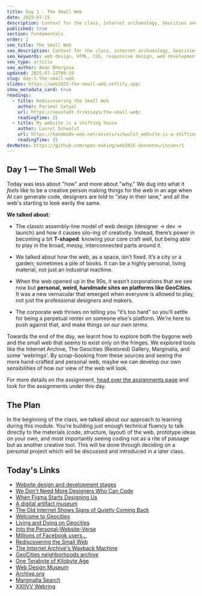 ```yaml
---
title: Day 1 - The Small Web
date: 2025-07-15
description: Context for the class, internet archaeology, Geocities and nostalgia
published: true
section: Fundamentals
order: 2
seo_title: The Small Web
seo_description: Context for the class, internet archaeology, Geocities and nostalgia
seo_keywords: web design, HTML, CSS, responsive design, web development course, portfolio website
seo_type: article
seo_author: Aman Bhargava
updated: 2025-07-22T09:19
slug: day-1-the-small-web
slides: https://web2025-the-small-web.netlify.app/
show_metadata_card: true
readings:
  - title: Rediscovering the Small Web
    author: Parimal Satyal
    url: https://neustadt.fr/essays/the-small-web/
    readingTime: 25
  - title: My website is a shifting house
    author: Laurel Schwulst
    url: https://handmade-web.net/assets/schwulst_website-is-a-shifting-house.pdf
    readingTime: 15
devNotes: https://github.com/open-making/web2025-devnotes/issues/1
---
```


## Day 1 — The Small Web

Today was less about "how" and more about "why." We dug into what it _feels_ like to be a creative person making things for the web in an age when AI can generate code, designers are told to "stay in their lane," and all the web's starting to look eerily the same.

**We talked about:**

- The classic assembly-line model of web design (designer → dev → launch) and how it causes silo-ing of creativity. Instead, there’s power in becoming a bit **T-shaped**: knowing your core craft well, but being able to play in the broad, messy, interconnected parts around it.
    
- We talked about how the web, as a space, isn’t fixed. It’s a city or a garden; sometimes a pile of books. It can be a highly personal, living material, not just an industrial machine.
    
- When the web opened up in the 90s, it wasn’t corporations that we see now but **personal, weird, handmade sites on platforms like GeoCities.** It was a new vernacular that emerged when everyone is allowed to play, not just the professional designers and makers.
    
- The corporate web thrives on telling you “it’s too hard” so you’ll settle for being a perpetual renter on someone else's platform. We're here to push against that, and make things _on our own terms_.

Towards the end of the day, we learnt how to explore both the bygone web and the small web that seems to exist only on the fringes. We explored tools like the Internet Archive, The Geocities (Restored) Gallery, Marginalia, and some 'webrings'. By scrap-booking from these sources and seeing the more hand-crafted and personal web, maybe we can develop our own sensibilities of how our view of the web will look. 

For more details on the assignment, [head over the assignments page](/web2025/assignments) and look for the assignments under this day.

## The Plan

In the beginning of the class, we talked about our approach to learning during this module. You’re building just enough technical fluency to talk directly to the materials (code, structure, layout) of the web, prototype ideas on your own, and most importantly seeing coding not as a rite of passage but as another creative tool. This will be done through deciding on a personal project which will be discussed and introduced in a later class.

## Today's Links

- [Website design and development stages](https://www.davidhodder.com/websitedesigndevelopmentstages/)
- [We Don't Need More Designers Who Can Code](https://hairyelefante.medium.com/we-dont-need-more-designers-who-can-code-b81483d2a0e6)
- [When Figma Starts Designing Us](https://designsystems.international/ideas/when-figma-starts-designing-us/)
- [A digital artifact museum](https://neal.fun/internet-artifacts/)
- [The Old Internet Shows Signs of Quietly Coming Back](https://cheapskatesguide.org/articles/old-internet-coming-back.html)
- [Welcome to Geocities](http://www.jstor.org/stable/10.2307/j.ctt1mtz55k.13)
- [Living and Dying on Geocities](https://archive.blogs.harvard.edu/digitalnatives/2009/04/26/living-and-dying-on-geocities/)
- [Into the Personal-Website-Verse](https://matthiasott.com/articles/into-the-personal-website-verse)
- [Millions of Facebook users...](https://qz.com/333313/milliions-of-facebook-users-have-no-idea-theyre-using-the-internet)
- [Rediscovering the Small Web](https://neustadt.fr/essays/the-small-web/)
- [The Internet Archive's Wayback Machine](https://web.archive.org/)
- [GeoCities neighborhoods archive](https://geocities.restorativland.org/)
- [One Terabyte of Kilobyte Age](https://oneterabyteofkilobyteage.tumblr.com/)
- [Web Design Museum](https://www.webdesignmuseum.org/all-websites)
- [Archive.org](https://archive.org/)
- [Marginalia Search](https://search.marginalia.nu/)
- [XXIIVV Webring](https://webring.xxiivv.com/)